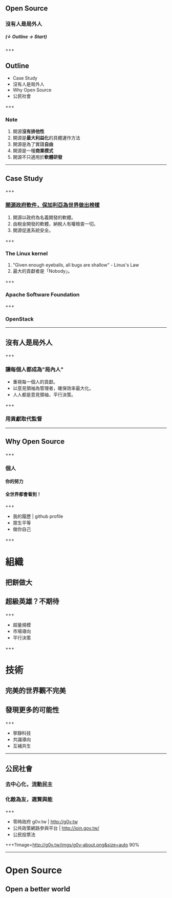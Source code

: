 ## Open Source
### 沒有人是局外人
##### (↓ Outline → Start)

+++

## Outline
- Case Study
- 沒有人是局外人
- Why Open Source
- 公民社會

+++

### Note
1. 開源**沒有排他性**
2. 開源是**最大利益化**的具體運作方法
3. 開源是為了實踐**自由**
4. 開源是一種**商業模式**
5. 開源不只適用於**軟體研發**

---
## Case Study

+++

### [開源政府軟件，保加利亞為世界做出榜樣](https://theinitium.com/article/20160707-dailynews-Bulgaria-open-source-software/)
1. 開源以政府為名義開發的軟體。
2. 由稅金開發的軟體，納稅人有權檢查一切。
3. 開源促進系統安全。

+++

### The Linux kernel
1. "Given enough eyeballs, all bugs are shallow" - Linus's Law
2. 最大的貢獻者是「Nobody」。

+++
### Apache Software Foundation
+++
### OpenStack

---

## 沒有人是局外人

+++

### 讓每個人都成為"局內人"
- 重視每一個人的貢獻。
- 以意見領袖為管理者，確保效率最大化。
- 人人都是意見領袖，平行決策。

+++

### 用貢獻取代監督

---

## Why Open Source

+++

### 個人
#### 你的努力
#### 全世界都會看到！

+++

- 我的履歷 | github profile
- 眾生平等
- 做你自己

+++

# 組織
## 把餅做大
## 超級英雄？不期待

+++

- 超量規模
- 市場導向
- 平行決策

+++

# 技術
## 完美的世界觀不完美
## 發現更多的可能性

+++

- 寧靜科技
- 共識導向
- 互補共生

---

## 公民社會
### 去中心化，流動民主
### 化敵為友，選賢與能

+++

- 零時政府 g0v.tw | http://g0v.tw
- 公共政策網路參與平台 | http://join.gov.tw/
- 公民投票法

+++?image=http://g0v.tw/imgs/g0v-about.png&size=auto 90%

---

# Open Source
## Open a better world
